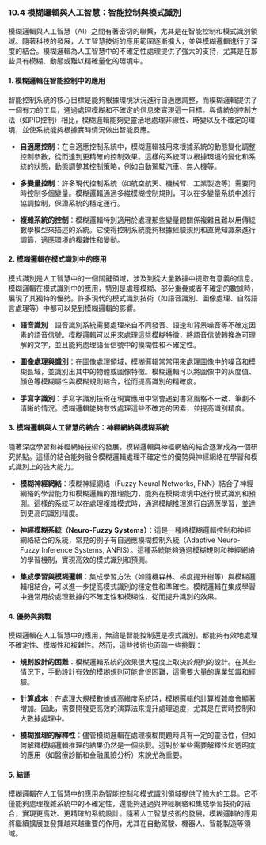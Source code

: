 ### 10.4 模糊邏輯與人工智慧：智能控制與模式識別

模糊邏輯與人工智慧（AI）之間有著密切的聯繫，尤其是在智能控制和模式識別領域。隨著科技的發展，人工智慧技術的應用範圍逐漸擴大，並與模糊邏輯進行了深度的結合。模糊邏輯為人工智慧中的不確定性處理提供了強大的支持，尤其是在那些具有模糊、動態或難以精確量化的環境中。

#### 1. 模糊邏輯在智能控制中的應用

智能控制系統的核心目標是能夠根據環境狀況進行自適應調整，而模糊邏輯提供了一個有力的工具，通過處理模糊和不確定的信息來實現這一目標。與傳統的控制方法（如PID控制）相比，模糊邏輯能夠更靈活地處理非線性、時變以及不確定的環境，並使系統能夠根據實時情況做出智能反應。

- **自適應控制**：在自適應控制系統中，模糊邏輯被用來根據系統的動態變化調整控制參數，從而達到更精確的控制效果。這樣的系統可以根據環境的變化和系統的狀態，動態調整其控制策略，例如自動駕駛汽車、無人機等。

- **多變量控制**：許多現代控制系統（如航空航天、機械臂、工業製造等）需要同時控制多個變量。模糊邏輯通過多維模糊控制規則，可以在多變量系統中進行協調控制，保證系統的穩定運行。

- **複雜系統的控制**：模糊邏輯特別適用於處理那些變量間關係複雜且難以用傳統數學模型來描述的系統。它使得控制系統能夠根據經驗規則和直覺知識來進行調節，適應環境的複雜性和變動。

#### 2. 模糊邏輯在模式識別中的應用

模式識別是人工智慧中的一個關鍵領域，涉及到從大量數據中提取有意義的信息。模糊邏輯在模式識別中的應用，特別是處理模糊、部分重疊或者不確定的數據時，展現了其獨特的優勢。許多現代的模式識別技術（如語音識別、圖像處理、自然語言處理等）中都可以見到模糊邏輯的影響。

- **語音識別**：語音識別系統需要處理來自不同發音、語速和背景噪音等不確定因素的語音信號。模糊邏輯可以用來處理這些模糊特徵，將語音信號轉換為可理解的文字，並且能夠處理語音信號中的模糊性和不確定性。

- **圖像處理與識別**：在圖像處理領域，模糊邏輯常常用來處理圖像中的噪音和模糊區域，並識別出其中的物體或圖像特徵。模糊邏輯可以將圖像中的灰度值、顏色等模糊屬性與模糊規則結合，從而提高識別的精確度。

- **手寫字識別**：手寫字識別技術在現實應用中常會遇到書寫風格不一致、筆劃不清晰的情況。模糊邏輯能夠有效處理這些不確定的因素，並提高識別精度。

#### 3. 模糊邏輯與人工智慧的結合：神經網絡與模糊系統

隨著深度學習和神經網絡技術的發展，模糊邏輯與神經網絡的結合逐漸成為一個研究熱點。這樣的結合能夠融合模糊邏輯處理不確定性的優勢與神經網絡在學習和模式識別上的強大能力。

- **模糊神經網絡**：模糊神經網絡（Fuzzy Neural Networks, FNN）結合了神經網絡的學習能力和模糊邏輯的推理能力，能夠在模糊環境中進行模式識別和預測。這樣的系統可以在處理複雜模式時，通過模糊推理進行自適應學習，並達到更高的識別精度。

- **神經模糊系統（Neuro-Fuzzy Systems）**：這是一種將模糊邏輯控制和神經網絡結合的系統，常見的例子有自適應模糊控制系統（Adaptive Neuro-Fuzzy Inference Systems, ANFIS）。這種系統能夠通過模糊規則和神經網絡的學習機制，實現高效的模式識別和預測。

- **集成學習與模糊邏輯**：集成學習方法（如隨機森林、梯度提升樹等）與模糊邏輯相結合，可以進一步提高模式識別的穩定性和準確性。模糊邏輯在集成學習中通常用於處理數據的不確定性和模糊性，從而提升識別的效果。

#### 4. 優勢與挑戰

模糊邏輯在人工智慧中的應用，無論是智能控制還是模式識別，都能夠有效地處理不確定性、模糊性和複雜性。然而，這些技術也面臨一些挑戰：

- **規則設計的困難**：模糊邏輯系統的效果很大程度上取決於規則的設計。在某些情況下，手動設計有效的模糊規則可能會很困難，這需要大量的專業知識和經驗。

- **計算成本**：在處理大規模數據或高維度系統時，模糊邏輯的計算複雜度會顯著增加。因此，需要開發更高效的演算法來提升處理速度，尤其是在實時控制和大數據處理中。

- **模糊推理的解釋性**：儘管模糊邏輯在處理模糊問題時具有一定的靈活性，但如何解釋模糊邏輯推理的結果仍然是一個挑戰。這對於某些需要解釋性和透明度的應用（如醫療診斷和金融風險分析）來說尤為重要。

#### 5. 結語

模糊邏輯在人工智慧中的應用為智能控制和模式識別領域提供了強大的工具。它不僅能夠處理複雜系統中的不確定性，還能夠通過與神經網絡和集成學習技術的結合，實現更高效、更精確的系統設計。隨著人工智慧技術的發展，模糊邏輯的應用將繼續擴展並發揮越來越重要的作用，尤其在自動駕駛、機器人、智能製造等領域。